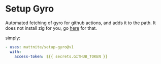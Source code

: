 # Setup Gyro

Automated fetching of gyro for github actions, and adds it to the path.
It does not install zig for you, go [here](https://github.com/goto-bus-stop/setup-zig) for that.

simply:

```yaml
- uses: mattnite/setup-gyro@v1
  with:
    access-token: ${{ secrets.GITHUB_TOKEN }}
```

